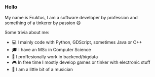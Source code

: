 ### Hello
My name is Fruktus, I am a software developer by profession and something of a tinkerer by passion 😄

Some trivia about me:
- 💻 I mainly code with Python, GDScript, sometimes Java or C++
- 🎓 I have an MSc in Computer Science
- 👷 I proffesionally work in backend/bigdata
- 🎮 In free time I mostly develop games or tinker with electronic stuff
- 🎸 I am a little bit of a musician
